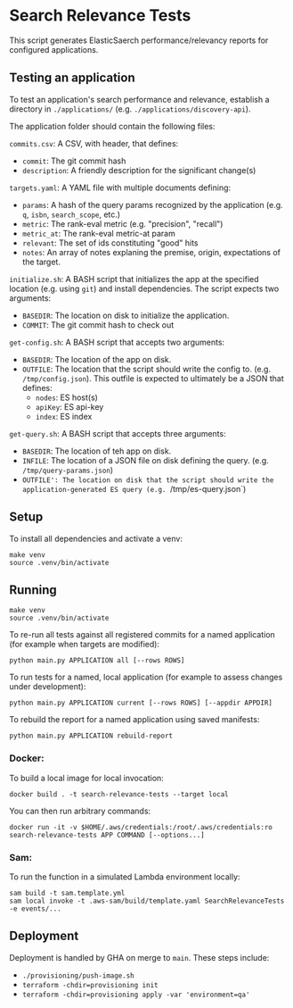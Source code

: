 # Search Relevance Tests

This script generates ElasticSaerch performance/relevancy reports for configured applications.

## Testing an application

To test an application's search performance and relevance, establish a directory in `./applications/` (e.g. `./applications/discovery-api`).

The application folder should contain the following files:

`commits.csv`: A CSV, with header, that defines:
 - `commit`: The git commit hash
 - `description`: A friendly description for the significant change(s) 

`targets.yaml`: A YAML file with multiple documents defining:
 - `params`: A hash of the query params recognized by the application (e.g. `q`, `isbn`, `search_scope`, etc.)
 - `metric`: The rank-eval metric (e.g. "precision", "recall")
 - `metric_at`: The rank-eval metric-at param
 - `relevant`: The set of ids constituting "good" hits
 - `notes`: An array of notes explaning the premise, origin, expectations of the target.

`initialize.sh`: A BASH script that initializes the app at the specified location (e.g. using `git`) and install dependencies. The script expects two arguments:
 - `BASEDIR`: The location on disk to initialize the application.
 - `COMMIT`: The git commit hash to check out

`get-config.sh`: A BASH script that accepts two arguments:
 - `BASEDIR`: The location of the app on disk.
 - `OUTFILE`: The location that the script should write the config to. (e.g. `/tmp/config.json`). This outfile is expected to ultimately be a JSON that defines:
   - `nodes`: ES host(s)
   - `apiKey`: ES api-key
   - `index`: ES index

`get-query.sh`: A BASH script that accepts three arguments:
 - `BASEDIR`: The location of teh app on disk.
 - `INFILE`: The location of a JSON file on disk defining the query. (e.g. `/tmp/query-params.json`)
 - `OUTFILE': The location on disk that the script should write the application-generated ES query (e.g. `/tmp/es-query.json`)

## Setup

To install all dependencies and activate a venv:
```
make venv
source .venv/bin/activate
```

## Running

```
make venv
source .venv/bin/activate
```

To re-run all tests against all registered commits for a named application (for example when targets are modified):
```
python main.py APPLICATION all [--rows ROWS]
```

To run tests for a named, local application (for example to assess changes under development):
```
python main.py APPLICATION current [--rows ROWS] [--appdir APPDIR]
```

To rebuild the report for a named application using saved manifests:
```
python main.py APPLICATION rebuild-report
```

### Docker:

To build a local image for local invocation:
```
docker build . -t search-relevance-tests --target local
```

You can then run arbitrary commands:
```
docker run -it -v $HOME/.aws/credentials:/root/.aws/credentials:ro search-relevance-tests APP COMMAND [--options...]
```

### Sam:

To run the function in a simulated Lambda environment locally:

```
sam build -t sam.template.yml
sam local invoke -t .aws-sam/build/template.yaml SearchRelevanceTests -e events/...
```

## Deployment

Deployment is handled by GHA on merge to `main`. These steps include:
 - `./provisioning/push-image.sh`
 - `terraform -chdir=provisioning init`
 - `terraform -chdir=provisioning apply -var 'environment=qa'`
